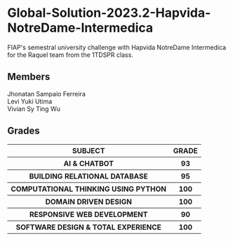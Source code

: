 # Global-Solution-2023.2-Hapvida-NotreDame-Intermedica
FIAP's semestral university challenge with Hapvida NotreDame Intermedica for the Raquel team from the 1TDSPR class.

## Members
Jhonatan Sampaio Ferreira
</br>
Levi Yuki Utima
</br>
Vivian Sy Ting Wu
</br>

## Grades

<table>
  <tr>
    <th><strong>SUBJECT</strong></th>
    <th><strong>GRADE</strong></th>
  </tr>
  <tr>
    <th><strong>AI & CHATBOT</strong></th>
    <th>93</th>
  </tr>
  <tr>
    <th><strong>BUILDING RELATIONAL DATABASE</strong></th>
    <th>95</th>
  </tr>
  <tr>
    <th><strong>COMPUTATIONAL THINKING USING PYTHON</strong></th>
    <th>100</th>
  </tr>
  <tr>
    <th><strong>DOMAIN DRIVEN DESIGN</strong></th>
    <th>100</th>
  </tr>
  <tr>
    <th><strong>RESPONSIVE WEB DEVELOPMENT</strong></th>
    <th>90</th>
  </tr>
  <tr>
    <th><strong>SOFTWARE DESIGN & TOTAL EXPERIENCE</strong></th>
    <th>100</th>
  </tr>
</table>
